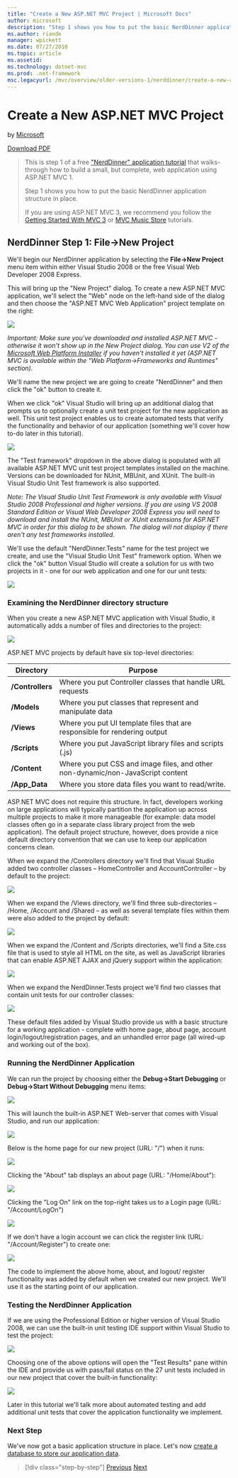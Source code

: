 ```yaml
---
title: "Create a New ASP.NET MVC Project | Microsoft Docs"
author: microsoft
description: "Step 1 shows you how to put the basic NerdDinner application structure in place."
ms.author: riande
manager: wpickett
ms.date: 07/27/2010
ms.topic: article
ms.assetid: 
ms.technology: dotnet-mvc
ms.prod: .net-framework
msc.legacyurl: /mvc/overview/older-versions-1/nerddinner/create-a-new-aspnet-mvc-project
---
```

Create a New ASP.NET MVC Project
====================
by [Microsoft](https://github.com/microsoft)

[Download PDF](http://aspnetmvcbook.s3.amazonaws.com/aspnetmvc-nerdinner_v1.pdf)

> This is step 1 of a free ["NerdDinner" application tutorial](introducing-the-nerddinner-tutorial.md) that walks-through how to build a small, but complete, web application using ASP.NET MVC 1.
> 
> Step 1 shows you how to put the basic NerdDinner application structure in place.
> 
> If you are using ASP.NET MVC 3, we recommend you follow the [Getting Started With MVC 3](../../older-versions/getting-started-with-aspnet-mvc3/cs/intro-to-aspnet-mvc-3.md) or [MVC Music Store](../../older-versions/mvc-music-store/mvc-music-store-part-1.md) tutorials.


## NerdDinner Step 1: File-&gt;New Project

We'll begin our NerdDinner application by selecting the **File-&gt;New Project** menu item within either Visual Studio 2008 or the free Visual Web Developer 2008 Express.

This will bring up the "New Project" dialog. To create a new ASP.NET MVC application, we'll select the "Web" node on the left-hand side of the dialog and then choose the "ASP.NET MVC Web Application" project template on the right:

![](create-a-new-aspnet-mvc-project/_static/image1.png)

*Important: Make sure you've downloaded and installed ASP.NET MVC - otherwise it won't show up in the New Project dialog. You can use V2 of the [Microsoft Web Platform Installer](https://www.microsoft.com/web/downloads/platform.aspx) if you haven't installed it yet (ASP.NET MVC is available within the "Web Platform-&gt;Frameworks and Runtimes" section).*

We'll name the new project we are going to create "NerdDinner" and then click the "ok" button to create it.

When we click "ok" Visual Studio will bring up an additional dialog that prompts us to optionally create a unit test project for the new application as well. This unit test project enables us to create automated tests that verify the functionality and behavior of our application (something we'll cover how to-do later in this tutorial).

![](create-a-new-aspnet-mvc-project/_static/image2.png)

The "Test framework" dropdown in the above dialog is populated with all available ASP.NET MVC unit test project templates installed on the machine. Versions can be downloaded for NUnit, MBUnit, and XUnit. The built-in Visual Studio Unit Test framework is also supported.

*Note: The Visual Studio Unit Test Framework is only available with Visual Studio 2008 Professional and higher versions. If you are using VS 2008 Standard Edition or Visual Web Developer 2008 Express you will need to download and install the NUnit, MBUnit or XUnit extensions for ASP.NET MVC in order for this dialog to be shown. The dialog will not display if there aren't any test frameworks installed.*

We'll use the default "NerdDinner.Tests" name for the test project we create, and use the "Visual Studio Unit Test" framework option. When we click the "ok" button Visual Studio will create a solution for us with two projects in it - one for our web application and one for our unit tests:

![](create-a-new-aspnet-mvc-project/_static/image3.png)

### Examining the NerdDinner directory structure

When you create a new ASP.NET MVC application with Visual Studio, it automatically adds a number of files and directories to the project:

![](create-a-new-aspnet-mvc-project/_static/image4.png)

ASP.NET MVC projects by default have six top-level directories:

| **Directory** | **Purpose** |
| --- | --- |
| **/Controllers** | Where you put Controller classes that handle URL requests |
| **/Models** | Where you put classes that represent and manipulate data |
| **/Views** | Where you put UI template files that are responsible for rendering output |
| **/Scripts** | Where you put JavaScript library files and scripts (.js) |
| **/Content** | Where you put CSS and image files, and other non-dynamic/non-JavaScript content |
| **/App\_Data** | Where you store data files you want to read/write. |

ASP.NET MVC does not require this structure. In fact, developers working on large applications will typically partition the application up across multiple projects to make it more manageable (for example: data model classes often go in a separate class library project from the web application). The default project structure, however, does provide a nice default directory convention that we can use to keep our application concerns clean.

When we expand the /Controllers directory we'll find that Visual Studio added two controller classes – HomeController and AccountController – by default to the project:

![](create-a-new-aspnet-mvc-project/_static/image5.png)

When we expand the /Views directory, we'll find three sub-directories – /Home, /Account and /Shared – as well as several template files within them were also added to the project by default:

![](create-a-new-aspnet-mvc-project/_static/image6.png)

When we expand the /Content and /Scripts directories, we'll find a Site.css file that is used to style all HTML on the site, as well as JavaScript libraries that can enable ASP.NET AJAX and jQuery support within the application:

![](create-a-new-aspnet-mvc-project/_static/image7.png)

When we expand the NerdDinner.Tests project we'll find two classes that contain unit tests for our controller classes:

![](create-a-new-aspnet-mvc-project/_static/image8.png)

These default files added by Visual Studio provide us with a basic structure for a working application - complete with home page, about page, account login/logout/registration pages, and an unhandled error page (all wired-up and working out of the box).

### Running the NerdDinner Application

We can run the project by choosing either the **Debug-&gt;Start Debugging** or **Debug-&gt;Start Without Debugging** menu items:

![](create-a-new-aspnet-mvc-project/_static/image9.png)

This will launch the built-in ASP.NET Web-server that comes with Visual Studio, and run our application:

![](create-a-new-aspnet-mvc-project/_static/image10.png)

Below is the home page for our new project (URL: "/") when it runs:

![](create-a-new-aspnet-mvc-project/_static/image11.png)

Clicking the "About" tab displays an about page (URL: "/Home/About"):

![](create-a-new-aspnet-mvc-project/_static/image12.png)

Clicking the "Log On" link on the top-right takes us to a Login page (URL: "/Account/LogOn")

![](create-a-new-aspnet-mvc-project/_static/image13.png)

If we don't have a login account we can click the register link (URL: "/Account/Register") to create one:

![](create-a-new-aspnet-mvc-project/_static/image14.png)

The code to implement the above home, about, and logout/ register functionality was added by default when we created our new project. We'll use it as the starting point of our application.

### Testing the NerdDinner Application

If we are using the Professional Edition or higher version of Visual Studio 2008, we can use the built-in unit testing IDE support within Visual Studio to test the project:

![](create-a-new-aspnet-mvc-project/_static/image15.png)

Choosing one of the above options will open the "Test Results" pane within the IDE and provide us with pass/fail status on the 27 unit tests included in our new project that cover the built-in functionality:

![](create-a-new-aspnet-mvc-project/_static/image16.png)

Later in this tutorial we'll talk more about automated testing and add additional unit tests that cover the application functionality we implement.

### Next Step

We've now got a basic application structure in place. Let's now [create a database to store our application data](create-a-database.md).

>[!div class="step-by-step"]
[Previous](introducing-the-nerddinner-tutorial.md)
[Next](create-a-database.md)